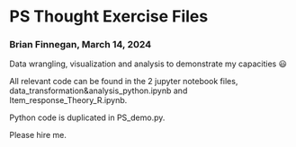 # PS Thought Exercise Files #
### Brian Finnegan, March 14, 2024 ###

Data wrangling, visualization and analysis to demonstrate my capacities :smiley:

All relevant code can be found in the 2 jupyter notebook files, data_transformation&analysis_python.ipynb and Item_response_Theory_R.ipynb.

Python code is duplicated in PS_demo.py.

Please hire me.
